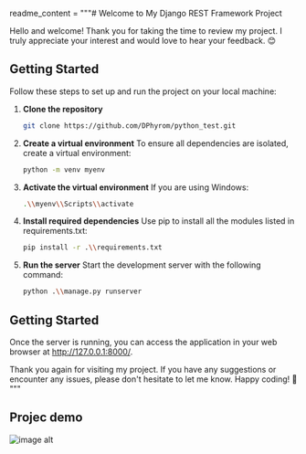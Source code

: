 readme_content = """# Welcome to My Django REST Framework Project

Hello and welcome! Thank you for taking the time to review my project. I truly appreciate your interest and would love to hear your feedback. 😊

## Getting Started

Follow these steps to set up and run the project on your local machine:

1. **Clone the repository**

   ```bash
   git clone https://github.com/DPhyrom/python_test.git

2. **Create a virtual environment** To ensure all dependencies are isolated, create a virtual environment:

   ```bash
   python -m venv myenv

3. **Activate the virtual environment** If you are using Windows:

   ```bash
   .\\myenv\\Scripts\\activate

4. **Install required dependencies** Use pip to install all the modules listed in requirements.txt:

   ```bash
   pip install -r .\\requirements.txt


5. **Run the server** Start the development server with the following command:

   ```bash
   python .\\manage.py runserver

## Getting Started
Once the server is running, you can access the application in your web browser at http://127.0.0.1:8000/.

Thank you again for visiting my project. If you have any suggestions or encounter any issues, please don't hesitate to let me know. Happy coding! 🚀 """

## Projec demo
![image alt](https://github.com/DPhyrom/python_test/blob/bf6e43b7be96d3dbc34fef9da9c72d3e59737cde/Screenshot%202025-01-28%20102941.png)
